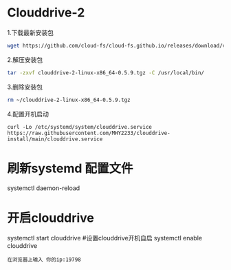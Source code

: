 # Clouddrive-2

1.下载最新安装包
```bash
wget https://github.com/cloud-fs/cloud-fs.github.io/releases/download/v0.5.9/clouddrive-2-linux-x86_64-0.5.9.tgz
```

2.解压安装包
```bash
tar -zxvf clouddrive-2-linux-x86_64-0.5.9.tgz -C /usr/local/bin/
```

3.删除安装包
```bash
rm ~/clouddrive-2-linux-x86_64-0.5.9.tgz
```
4.配置开机启动
    
    curl -Lo /etc/systemd/system/clouddrive.service https://raw.githubusercontent.com/MHY2233/clouddrive-install/main/clouddrive.service

# 刷新systemd 配置文件
systemctl daemon-reload

# 开启clouddrive
systemctl start clouddrive
#设置clouddrive开机自启
systemctl enable clouddrive
```
在浏览器上输入 你的ip:19798
